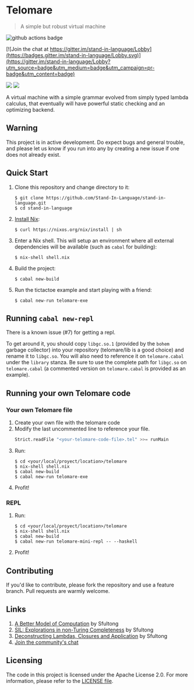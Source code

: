 # Telomare
> A simple but robust virtual machine

![github actions badge](https://github.com/Stand-in-Language/stand-in-language/workflows/Telomare%20CI%20Tests/badge.svg)

[![Join the chat at https://gitter.im/stand-in-language/Lobby](https://badges.gitter.im/stand-in-language/Lobby.svg)](https://gitter.im/stand-in-language/Lobby?utm_source=badge&utm_medium=badge&utm_campaign=pr-badge&utm_content=badge)

<p float="left">
  <img src="https://github.com/Stand-in-Language/stand-in-language/workflows/Telomare%20CI%20Tests/badge.svg" />
  <a href="https://gitter.im/stand-in-language/Lobby?utm_source=badge&utm_medium=badge&utm_campaign=pr-badge&utm_content=badge">
    <img src="https://badges.gitter.im/stand-in-language/Lobby.svg" /> 
  </a>
</p>


A virtual machine with a simple grammar evolved from simply typed lambda calculus, that eventually will have powerful static checking and an optimizing backend.

## Warning
This project is in active development. Do expect bugs and general trouble, and please let us know if you run into any by creating a new issue if one does not already exist.

## Quick Start

1. Clone this repository and change directory to it:
   ```
   $ git clone https://github.com/Stand-In-Language/stand-in-language.git
   $ cd stand-in-language
   ```
2. [Install Nix](https://nixos.org/nix/download.html):
   ```
   $ curl https://nixos.org/nix/install | sh
   ```
3. Enter a Nix shell. This will setup an environment where all external dependencies will be available (such as `cabal` for building):
   ```
   $ nix-shell shell.nix
   ```
4. Build the project:
   ```
   $ cabal new-build
   ```
5. Run the tictactoe example and start playing with a friend:
   ```
   $ cabal new-run telomare-exe
   ```

## Running `cabal new-repl`

There is a known issue (#7) for getting a repl.

To get around it, you should copy `libgc.so.1` (provided by the `bohem` garbage collector) into your repository (telomare/lib is a good choice) and rename it to `libgc.so`. You will also need to reference it on `telomare.cabal` under the `library` stanza. Be sure to use the complete path for `libgc.so` on `telomare.cabal` (a commented version on `telomare.cabal` is provided as an example).


## Running your own Telomare code

### Your own Telomare file
1. Create your own file with the telomare code
2. Modify the last uncommented line to reference your file.
   ```haskell
   Strict.readFile "<your-telomare-code-file>.tel" >>= runMain
   ```
3. Run:
   ```
   $ cd <your/local/proyect/location>/telomare
   $ nix-shell shell.nix
   $ cabal new-build
   $ cabal new-run telomare-exe
   ```
4. Profit!
### REPL
1. Run:
   ```
   $ cd <your/local/proyect/location>/telomare
   $ nix-shell shell.nix
   $ cabal new-build
   $ cabal new-run telomare-mini-repl -- --haskell
   ```
2. Profit!
   
## Contributing
If you'd like to contribute, please fork the repository and use a feature branch. Pull requests are warmly welcome.

## Links
1. [A Better Model of Computation](http://sfultong.blogspot.com/2016/12/a-better-model-of-computation.html?m=1) by Sfultong
2. [SIL: Explorations in non-Turing Completeness](http://sfultong.blogspot.com/2017/09/sil-explorations-in-non-turing.html?m=1) by Sfultong
3. [Deconstructing Lambdas, Closures and Application](http://sfultong.blogspot.com/2018/04/deconstructing-lambdas-closures-and.html?m=1) by Sfultong
4. [Join the community's chat](https://gitter.im/stand-in-language/Lobby)


## Licensing
The code in this project is licensed under the Apache License 2.0. For more information, please refer to the [LICENSE file](https://github.com/Stand-In-Language/stand-in-language/blob/master/LICENSE).

